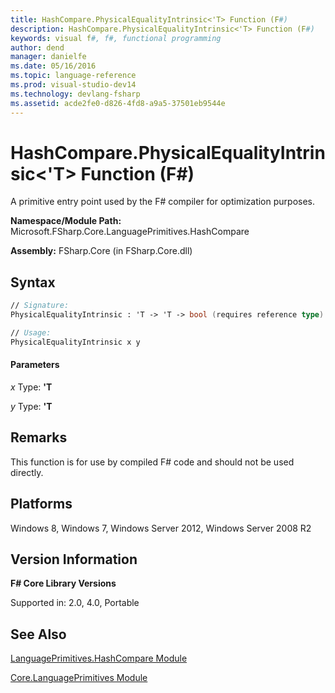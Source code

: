 ```yaml
---
title: HashCompare.PhysicalEqualityIntrinsic<'T> Function (F#)
description: HashCompare.PhysicalEqualityIntrinsic<'T> Function (F#)
keywords: visual f#, f#, functional programming
author: dend
manager: danielfe
ms.date: 05/16/2016
ms.topic: language-reference
ms.prod: visual-studio-dev14
ms.technology: devlang-fsharp
ms.assetid: acde2fe0-d826-4fd8-a9a5-37501eb9544e 
---
```


# HashCompare.PhysicalEqualityIntrinsic<'T> Function (F#)

A primitive entry point used by the F# compiler for optimization purposes.

**Namespace/Module Path:** Microsoft.FSharp.Core.LanguagePrimitives.HashCompare

**Assembly:** FSharp.Core (in FSharp.Core.dll)


## Syntax

```fsharp
// Signature:
PhysicalEqualityIntrinsic : 'T -> 'T -> bool (requires reference type)

// Usage:
PhysicalEqualityIntrinsic x y
```

#### Parameters
*x*
Type: **'T**


*y*
Type: **'T**

## Remarks
This function is for use by compiled F# code and should not be used directly.


## Platforms
Windows 8, Windows 7, Windows Server 2012, Windows Server 2008 R2


## Version Information
**F# Core Library Versions**

Supported in: 2.0, 4.0, Portable

## See Also
[LanguagePrimitives.HashCompare Module](LanguagePrimitives.HashCompare-Module-%5BFSharp%5D.md)

[Core.LanguagePrimitives Module](Core.LanguagePrimitives-Module-%5BFSharp%5D.md)